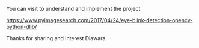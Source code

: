 You can visit  to understand and implement the project

https://www.pyimagesearch.com/2017/04/24/eye-blink-detection-opencv-python-dlib/





Thanks for sharing and interest Diawara.

